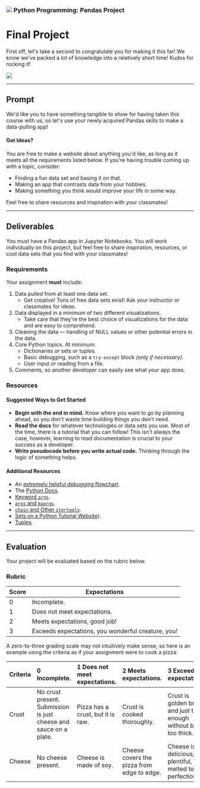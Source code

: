 ### ![](https://ga-dash.s3.amazonaws.com/production/assets/logo-9f88ae6c9c3871690e33280fcf557f33.png) Python Programming: Pandas Project

<!---
This assignment was developed by Brandi Butler for Python 5-Day

Questions? Comments?
1. Log an issue to this repo to alert me of a problem.
2. Suggest an edit yourself by forking this repo, making edits, and submitting a pull request with your changes back to our master branch.
3. Hit me up on Slack at @brandib.
--->

# Final Project

First off, let's take a second to congratulate you for making it this far! We know we've packed a lot of knowledge into a relatively short time! Kudos for rocking it!

![](https://media.giphy.com/media/OcZp0maz6ALok/giphy.gif)

---

## Prompt

We'd like you to have something tangible to show for having taken this course with us, so let's use your newly acquired Pandas skills to make a data-pulling app!

#### Got Ideas?

You are free to make a website about anything you'd like, as long as it meets all the requirements listed below. If you're having trouble coming up with a topic, consider:

* Finding a fun data set and basing it on that.
* Making an app that contrasts data from your hobbies.
* Making something you think would improve your life in some way.

Feel free to share resources and inspiration with your classmates!

---

## Deliverables

You must have a Pandas app in Jupyter Notebooks. You will work individually on this project, but feel free to share inspiration, resources, or cool data sets that you find with your classmates!

### Requirements

Your assignment **must** include:

1. Data pulled from at least one data set.
   - Get creative! Tons of free data sets exist! Ask your instructor or classmates for ideas.
2. Data displayed in a minimum of two different visualizations.
    - Take care that they're the best choice of visualizations for the data and are easy to comprehend.
3. Cleaning the data — handling of NULL values or other potential errors in the data.
4. Core Python topics. At minimum:
      - Dictionaries *or* sets *or* tuples.
      - Basic debugging, such as a `try-except` block *(only if necessary)*.
      - User input *or* reading from a file.
5. Comments, so another developer can easily see what your app does.


### Resources

#### Suggested Ways to Get Started

* **Begin with the end in mind.** Know where you want to go by planning ahead, so you don't waste time building things you don't need.
* **Read the docs** for whatever technologies or data sets you use. Most of the time, there is a tutorial that you can follow! This isn't always the case, however, learning to read documentation is crucial to your success as a developer.
* **Write pseudocode before you write actual code.** Thinking through the logic of something helps.

#### Additional Resources

- An [extremely helpful debugging flowchart](https://www.dropbox.com/s/cqsxfws52gulkyx/drawing.pdf).
- The [Python Docs](https://docs.python.org).
- [Keyword `args`](http://treyhunner.com/2018/04/keyword-arguments-in-python/).
- [`args` and `kwargs`](https://www.digitalocean.com/community/tutorials/how-to-use-args-and-kwargs-in-python-3).
- [`chain` and Other `itertools`](http://programeveryday.com/post/using-python-itertools-to-save-memory/).
- [Sets on a Python Tutorial Website](https://www.learnpython.org/en/Sets)).
- [Tuples](http://openbookproject.net/thinkcs/python/english3e/tuples.html).


---

## Evaluation

Your project will be evaluated based on the rubric below.

### Rubric

| Score | Expectations |
| ----- | ---------------------------------------------------- |
| 0 | Incomplete. |
| 1 | Does not meet expectations. |
| 2 | Meets expectations, good job! |
| 3 | Exceeds expectations, you wonderful creature, you! |


A zero-to-three grading scale may not intuitively make sense, so here is an example using the criteria as if your assignment were to cook a pizza:

Criteria | **0** Incomplete. | **1** Does not meet expectations. | **2** Meets expectations. | **3**  Exceeds expectations. |
:--- | :--- | :--- | :--- | :---
Crust | No crust present. Submission is just cheese and sauce on a plate. | Pizza has a crust, but it is raw. | Crust is cooked thoroughly.| Crust is golden brown and just thin enough without being too thick.
Cheese | No cheese present. | Cheese is made of soy. | Cheese covers the pizza from edge to edge. | Cheese is delicious, plentiful, and melted to perfection.
